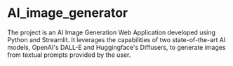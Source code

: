 # AI_image_generator
The project is an AI Image Generation Web Application developed using Python and Streamlit. It leverages the capabilities of two state-of-the-art AI models, OpenAI's DALL-E and Huggingface's Diffusers, to generate images from textual prompts provided by the user.
